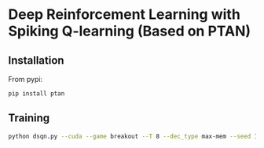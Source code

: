 
# Deep Reinforcement Learning with Spiking Q-learning (Based on PTAN)

## Installation

From pypi:
```bash
pip install ptan
```

## Training

```bash
python dsqn.py --cuda --game breakout --T 8 --dec_type max-mem --seed 123
```
